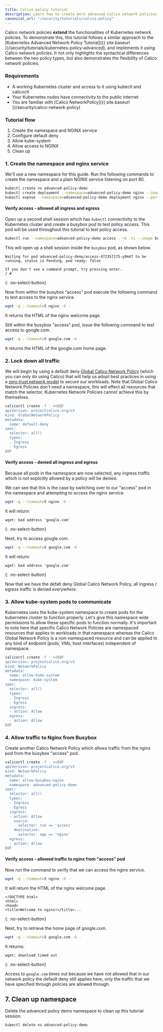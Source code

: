 ```yaml
---
title: Calico policy tutorial
description: Learn how to create more advanced Calico network policies (namespace, allow and deny all ingress and egress).
canonical_url: "/security/tutorials/calico-policy"
---
```


Calico network policies **extend** the functionalities of Kubernetes network policies. To demonstrate this, this tutorial follows a similar approach to the [Kubernetes Advanced Network Policy Tutorial]({{ site.baseurl }}/security/tutorials/kubernetes-policy-advanced), and implements it using Calico network policies. It not only highlights the syntactical differences between the two policy types, but also demonstrates the flexibility of Calico network policies.

### Requirements

- A working Kubernetes cluster and access to it using kubectl and calicoctl
- Your Kubernetes nodes have connectivity to the public internet
- You are familiar with [Calico NetworkPolicy]({{ site.baseurl }}/security/calico-network-policy)

### Tutorial flow

1. Create the namespace and NGINX service
2. Configure default deny
3. Allow kube-system
4. Allow access to NGINX
5. Clean up

### 1. Create the namespace and nginx service

We'll use a new namespace for this guide. Run the following commands to create the namespace and a plain NGINX service listening on port 80.

```bash
kubectl create ns advanced-policy-demo
kubectl create deployment --namespace=advanced-policy-demo nginx --image=nginx
kubectl expose --namespace=advanced-policy-demo deployment nginx --port=80
```

#### Verify access - allowed all ingress and egress

Open up a second shell session which has `kubectl` connectivity to the Kubernetes cluster and create a busybox pod to test policy access. This pod will be used throughout this tutorial to test policy access.

```bash
kubectl run --namespace=advanced-policy-demo access --rm -ti --image busybox /bin/sh
```

This will open up a shell session inside the `busybox` pod, as shown below.

```
Waiting for pod advanced-policy-demo/access-472357175-y0m47 to be running, status is Pending, pod ready: false

If you don't see a command prompt, try pressing enter.
/ #
```

{: .no-select-button}

Now from within the busybox "access" pod execute the following command to test access to the nginx service.

```bash
wget -q --timeout=5 nginx -O -
```

It returns the HTML of the nginx welcome page.

Still within the busybox "access" pod, issue the following command to test access to google.com.

```bash
wget -q --timeout=5 google.com -O -
```

It returns the HTML of the google.com home page.

### 2. Lock down all traffic

We will begin by using a default deny [Global Calico Network Policy](https://docs.projectcalico.org/reference/resources/globalnetworkpolicy) (which you can only do using Calico) that will help us adopt best practices in using a [zero trust network model](https://docs.projectcalico.org/security/adopt-zero-trust) to secure our workloads. Note that Global Calico Network Policies don't need a namespace, this will effect all resources that match the selector. Kubernetes Network Policies cannot achieve this by themselves.

```bash
calicoctl create -f - <<EOF
apiVersion: projectcalico.org/v3
kind: GlobalNetworkPolicy
metadata:
  name: default-deny
spec:
  selector: all()
  types:
  - Ingress
  - Egress
EOF
```

#### Verify access - denied all ingress and egress

Because all pods in the namespace are now selected, any ingress traffic which is not explicitly allowed by a policy will be denied.

We can see that this is the case by switching over to our "access" pod in the namespace and attempting to access the nginx service.

```bash
wget -q --timeout=5 nginx -O -
```

It will return:

```
wget: bad address 'google.com'
```

{: .no-select-button}

Next, try to access google.com.

```bash
wget -q --timeout=5 google.com -O -
```

It will return:

```
wget: bad address 'google.com'
```

{: .no-select-button}

Now that we have the defalt deny Global Calico Network Policy, all ingress / egress traffic is denied _everywhere_.

### 3. Allow kube-system pods to communicate

Kubernetes uses the kube-system namespace to create pods for the kubernetes cluster to function properly. Let's give this namespace wide permissions to allow these specific pods to function normally. It's important to note here that specific Calico Network Policies are namespaced resources that applies to workloads in that namespace whereas the Calico Global Network Policy is a non-namespaced resource and can be applied to any kind of endpoint (pods, VMs, host interfaces) independent of namespace.

```bash
calicoctl create -f - <<EOF
apiVersion: projectcalico.org/v3
kind: NetworkPolicy
metadata:
  name: allow-kube-system
  namespace: kube-system
spec:
  selector: all()
  types:
  - Ingress
  - Egress
  ingress:
  - action: Allow
  egress:
  - action: Allow
EOF
```

### 4. Allow traffic to Nginx from Busybox

Create another Calico Network Policy which allows traffic from the nginx pod from the busybox "access" pod.

```bash
calicoctl create -f - <<EOF
apiVersion: projectcalico.org/v3
kind: NetworkPolicy
metadata:
  name: allow-busybox-nginx
  namespace: advanced-policy-demo
spec:
  selector: all()
  types:
  - Ingress
  - Egress
  ingress:
  - action: Allow
    source:
      selector: run == 'access'
    destination:
      selector: app == 'nginx'
  egress:
  - action: Allow
EOF
```

#### Verify access - allowed traffic to nginx from "access" pod

Now run the command to verify that we can access the nginx service.

```bash
wget -q --timeout=5 nginx -O -
```

It will return the HTML of the nginx welcome page.

```
<!DOCTYPE html>
<html>
<head>
<title>Welcome to nginx!</title>...
```

{: .no-select-button}

Next, try to retrieve the home page of google.com.

```bash
wget -q --timeout=5 google.com -O -
```

It returns:

```
wget: download timed out
```

{: .no-select-button}

Access to `google.com` times out because we have not allowed that in our network policy the default deny still applies here, only the traffic that we have specified through policies are allowed through.

## 7. Clean up namespace

Delete the advanced policy demo namespace to clean up this tutorial session.

```bash
kubectl delete ns advanced-policy-demo
```
